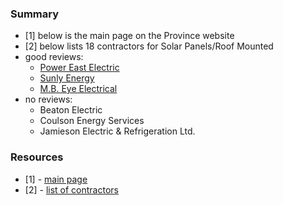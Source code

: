 
### Summary

* [1] below is the main page on the Province website
* [2] below lists 18 contractors for Solar Panels/Roof Mounted
* good reviews:
    - [Power East Electric](https://www.google.com/search?q=pei+power+east+electric+reviews&oq=pei+power+east+electric+reviews&aqs=chrome..69i57.4400j0j7&sourceid=chrome&ie=UTF-8#lrd=0x4b5e697c2f678723:0xb672bfc94ca4b468,1,,,)
    - [Sunly Energy](https://www.google.com/search?q=pei+sunly+energy+reviews&oq=pei+sunly+energy+reviews&aqs=chrome..69i57.4386j0j7&sourceid=chrome&ie=UTF-8#lrd=0x4b5e53282ff42f41:0x73c4f0d42eb3dffd,1,,,)
    - [M.B. Eye Electrical](https://www.google.com/search?q=pei+reviews+M.B.+Eye+Electrical&oq=pei+reviews+M.B.+Eye+Electrical&aqs=chrome..69i57j33i160.1879j0j7&sourceid=chrome&ie=UTF-8#lrd=0x4b5e52a04ae7852f:0xcaf34aa0b0836498,1,,,)
* no reviews:
    - Beaton Electric
    - Coulson Energy Services
    - Jamieson Electric & Refrigeration Ltd.

### Resources

* [1] - [main page](https://www.princeedwardisland.ca/en/information/environment-energy-and-climate-action/solar-electric-rebate-program)
* [2] - [list of contractors](https://www.princeedwardisland.ca/en/feature/find-network-excellence-contractor-energy-efficient-programs-and-services#/service/NetworkOfExcellence/Vendors;name=null;category=category6;category1=null;category2=null;category3=null;category4=null;category5=null;category6=roof_mount;category7=null;sector=res;wdf_url_query=true;sid=null;page_num=1;page_count=1;finished=0)
